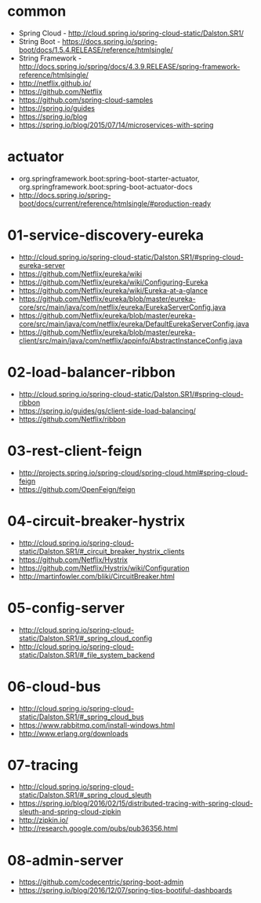 # common
- Spring Cloud - http://cloud.spring.io/spring-cloud-static/Dalston.SR1/
- String Boot - https://docs.spring.io/spring-boot/docs/1.5.4.RELEASE/reference/htmlsingle/
- String Framework - http://docs.spring.io/spring/docs/4.3.9.RELEASE/spring-framework-reference/htmlsingle/
- http://netflix.github.io/
- https://github.com/Netflix
- https://github.com/spring-cloud-samples
- https://spring.io/guides
- https://spring.io/blog
- https://spring.io/blog/2015/07/14/microservices-with-spring

# actuator
- org.springframework.boot:spring-boot-starter-actuator, org.springframework.boot:spring-boot-actuator-docs
- http://docs.spring.io/spring-boot/docs/current/reference/htmlsingle/#production-ready

# 01-service-discovery-eureka
- http://cloud.spring.io/spring-cloud-static/Dalston.SR1/#spring-cloud-eureka-server
- https://github.com/Netflix/eureka/wiki
- https://github.com/Netflix/eureka/wiki/Configuring-Eureka
- https://github.com/Netflix/eureka/wiki/Eureka-at-a-glance
- https://github.com/Netflix/eureka/blob/master/eureka-core/src/main/java/com/netflix/eureka/EurekaServerConfig.java
- https://github.com/Netflix/eureka/blob/master/eureka-core/src/main/java/com/netflix/eureka/DefaultEurekaServerConfig.java
- https://github.com/Netflix/eureka/blob/master/eureka-client/src/main/java/com/netflix/appinfo/AbstractInstanceConfig.java

# 02-load-balancer-ribbon
- http://cloud.spring.io/spring-cloud-static/Dalston.SR1/#spring-cloud-ribbon
- https://spring.io/guides/gs/client-side-load-balancing/
- https://github.com/Netflix/ribbon

# 03-rest-client-feign
- http://projects.spring.io/spring-cloud/spring-cloud.html#spring-cloud-feign
- https://github.com/OpenFeign/feign

# 04-circuit-breaker-hystrix
- http://cloud.spring.io/spring-cloud-static/Dalston.SR1/#_circuit_breaker_hystrix_clients
- https://github.com/Netflix/Hystrix
- https://github.com/Netflix/Hystrix/wiki/Configuration
- http://martinfowler.com/bliki/CircuitBreaker.html

# 05-config-server
- http://cloud.spring.io/spring-cloud-static/Dalston.SR1/#_spring_cloud_config
- http://cloud.spring.io/spring-cloud-static/Dalston.SR1/#_file_system_backend

# 06-cloud-bus
- http://cloud.spring.io/spring-cloud-static/Dalston.SR1/#_spring_cloud_bus
- https://www.rabbitmq.com/install-windows.html
- http://www.erlang.org/downloads

# 07-tracing
- http://cloud.spring.io/spring-cloud-static/Dalston.SR1/#_spring_cloud_sleuth
- https://spring.io/blog/2016/02/15/distributed-tracing-with-spring-cloud-sleuth-and-spring-cloud-zipkin
- http://zipkin.io/
- http://research.google.com/pubs/pub36356.html

# 08-admin-server
- https://github.com/codecentric/spring-boot-admin
- https://spring.io/blog/2016/12/07/spring-tips-bootiful-dashboards
